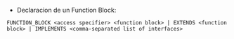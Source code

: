 - Declaracion de un Function Block:
```iecst
FUNCTION_BLOCK <access specifier> <function block> | EXTENDS <function block> | IMPLEMENTS <comma-separated list of interfaces>
```